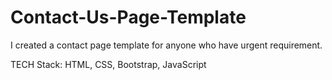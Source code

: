 # Contact-Us-Page-Template

I created a contact page template for anyone who have urgent requirement.

TECH Stack:
HTML, CSS, Bootstrap, JavaScript
